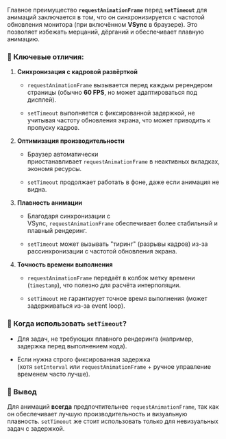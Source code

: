 
Главное преимущество **`requestAnimationFrame`** перед **`setTimeout`** для анимаций заключается в том, что он синхронизируется с частотой обновления монитора (при включённом **VSync** в браузере). Это позволяет избежать мерцаний, дёрганий и обеспечивает плавную анимацию.

### 🔹 Ключевые отличия:

1. **Синхронизация с кадровой развёрткой**
    
    - `requestAnimationFrame` вызывается перед каждым ререндером страницы (обычно **60 FPS**, но может адаптироваться под дисплей).
        
    - `setTimeout` выполняется с фиксированной задержкой, не учитывая частоту обновления экрана, что может приводить к пропуску кадров.
        
2. **Оптимизация производительности**
    
    - Браузер автоматически приостанавливает `requestAnimationFrame` в неактивных вкладках, экономя ресурсы.
        
    - `setTimeout` продолжает работать в фоне, даже если анимация не видна.
        
3. **Плавность анимации**
    
    - Благодаря синхронизации с VSync, `requestAnimationFrame` обеспечивает более стабильный и плавный рендеринг.
        
    - `setTimeout` может вызывать "тиринг" (разрывы кадров) из-за рассинхронизации с частотой обновления экрана.
        
4. **Точность времени выполнения**
    
    - `requestAnimationFrame` передаёт в колбэк метку времени (`timestamp`), что полезно для расчёта интерполяции.
        
    - `setTimeout` не гарантирует точное время выполнения (может задерживаться из-за event loop).
        

### 🔹 Когда использовать `setTimeout`?

- Для задач, не требующих плавного рендеринга (например, задержка перед выполнением кода).
    
- Если нужна строго фиксированная задержка (хотя `setInterval` или `requestAnimationFrame` + ручное управление временем часто лучше).
    

### 🔹 Вывод

Для анимаций **всегда** предпочтительнее `requestAnimationFrame`, так как он обеспечивает лучшую производительность и визуальную плавность. `setTimeout` же стоит использовать только для невизуальных задач с задержкой.